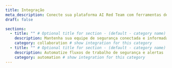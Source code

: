 ```yaml
---
title: Integração
meta_description: Conecte sua plataforma AI Red Team com ferramentas de segurança existentes e canais de comunicação
draft: false

sections:
  - title: "" # Optional title for section - (default - category name)
    description: Mantenha sua equipe de segurança conectada e informada
    category: collaboration # show integration for this category
  - title: "" # Optional title for section - (default - category name)
    description: Automatize fluxos de trabalho de segurança e alertas
    category: automation # show integration for this category
---
```

